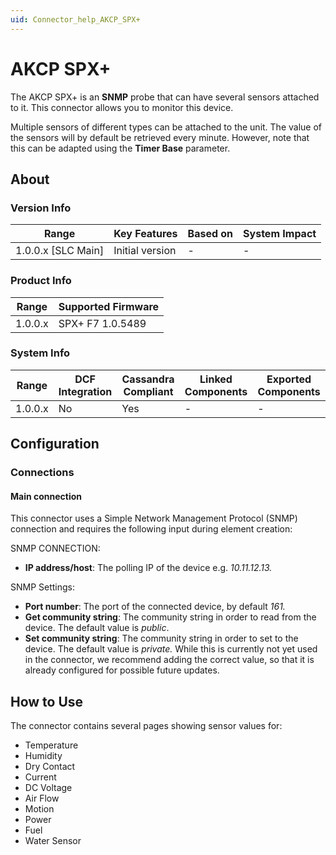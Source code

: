 ```yaml
---
uid: Connector_help_AKCP_SPX+
---
```


# AKCP SPX+

The AKCP SPX+ is an **SNMP** probe that can have several sensors attached to it. This connector allows you to monitor this device.

Multiple sensors of different types can be attached to the unit. The value of the sensors will by default be retrieved every minute. However, note that this can be adapted using the **Timer Base** parameter.

## About

### Version Info

| Range                | Key Features     | Based on     | System Impact     |
|----------------------|------------------|--------------|-------------------|
| 1.0.0.x [SLC Main]   | Initial version  | -            | -                 |

### Product Info

| Range     | Supported Firmware     |
|-----------|------------------------|
| 1.0.0.x   | SPX+ F7 1.0.5489       |

### System Info

| Range     | DCF Integration     | Cassandra Compliant     | Linked Components     | Exported Components     |
|-----------|---------------------|-------------------------|-----------------------|-------------------------|
| 1.0.0.x   | No                  | Yes                     | -                     | -                       |

## Configuration

### Connections

#### Main connection

This connector uses a Simple Network Management Protocol (SNMP) connection and requires the following input during element creation:

SNMP CONNECTION:

- **IP address/host**: The polling IP of the device e.g. *10.11.12.13.*

SNMP Settings:

- **Port number**: The port of the connected device, by default *161.*
- **Get community string**: The community string in order to read from the device. The default value is *public*.
- **Set community string**: The community string in order to set to the device. The default value is *private.* While this is currently not yet used in the connector, we recommend adding the correct value, so that it is already configured for possible future updates.

## How to Use

The connector contains several pages showing sensor values for:

- Temperature
- Humidity
- Dry Contact
- Current
- DC Voltage
- Air Flow
- Motion
- Power
- Fuel
- Water Sensor
